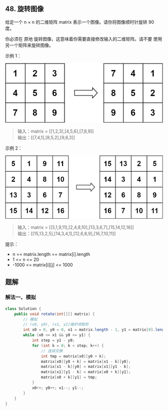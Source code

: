 ## 48. 旋转图像

给定一个 n × n 的二维矩阵 matrix 表示一个图像。请你将图像顺时针旋转 90 度。

你必须在 原地 旋转图像，这意味着你需要直接修改输入的二维矩阵。请不要 使用另一个矩阵来旋转图像。

 

示例 1：

![m1](./figs/mat1%20(1).jpg)

>输入：matrix = \[[1,2,3],[4,5,6],[7,8,9]]  
>输出：\[[7,4,1],[8,5,2],[9,6,3]]  


示例 2：

![m2](./figs/mat2%20(1).jpg)

>输入：matrix = \[[5,1,9,11],[2,4,8,10],[13,3,6,7],[15,14,12,16]]  
>输出：\[[15,13,2,5],[14,3,4,1],[12,6,8,9],[16,7,10,11]]  
 

提示：

- n == matrix.length == matrix[i].length
- 1 <= n <= 20
- -1000 <= matrix[i][j] <= 1000


## 题解

### 解法一、模拟

```java
class Solution {
    public void rotate(int[][] matrix) {
        // 模拟
        // (x0, y0), (x1, y1)维护闭矩形
        int x0 = 0, y0 = 0, x1 = matrix.length - 1, y1 = matrix[0].length - 1;
        while (x0 <= x1 && y0 <= y1) {
            int step = y1 - y0;
            for (int k = 0; k < step; k++) {
                // 连续交换
                int tmp = matrix[x0][y0 + k];
                matrix[x0][y0 + k] = matrix[x1 - k][y0];
                matrix[x1 - k][y0] = matrix[x1][y1 - k];
                matrix[x1][y1 - k] = matrix[x0 + k][y1];
                matrix[x0 + k][y1] = tmp;
            }
            x0++; y0++; x1--; y1--;
        }
    }
}
```